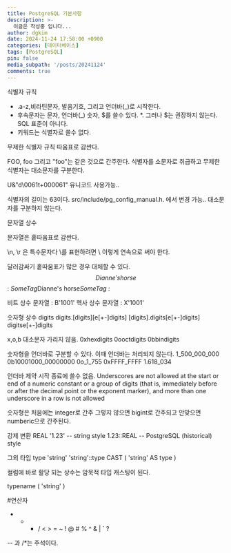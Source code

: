 ```yaml
---
title: PostgreSQL 기본사항
description: >-
  이글은 작성중 입니다...
author: dgkim
date: 2024-11-24 17:58:00 +0900
categories: [데이터베이스]
tags: [PostgreSQL]
pin: false
media_subpath: '/posts/20241124'
comments: true
---
```

식별자 규칙
 - .a-z,비라틴문자, 발음기호, 그리고 언더바(_)로 시작한다.
 - 후속문자는 문자, 언더바(_) 숫자, $를 쓸수 있다.
 *. 그러나 $는 권장하지 않는다. SQL 표준이 아니다.
 - 키워드는 식별자로 쓸수 없다.

무제한 식별자 규칙 따움표로 감싼다.

FOO, foo 그리고 "foo"는 같은 것으로 간주한다. 식별자를 소문자로 취급하고
무제한 식별자는 대소문자를 구분한다.

U&"d\0061t\+000061" 유니코드 사용가능..

식별자의 길이는 63이다. src/include/pg_config_manual.h. 에서 변경 가능..
대소문자를 구분하지 않는다.

문자열 상수

문자열은 홑따움표로 감싼다.

\n, \r 은 특수문자다 \를 표현하려면 \\ 이렇게 연속으로 써야 한다.

달러감싸기 홑따움표가 많은 경우 대체할 수 있다.
$$Dianne's horse$$ : 
$SomeTag$Dianne's horse$SomeTag$ : 

비트 상수 문자열 : B'1001'
헥사 상수 문자열 : X'1001'

숫자형 상수
digits
digits.[digits][e[+-]digits]
[digits].digits[e[+-]digits]
digitse[+-]digits

x,o,b 대소문자 가리지 않음.
0xhexdigits
0ooctdigits
0bbindigits

숫자형을 언더바로 구분할 수 있다. 이때 언더바는 처리되지 않는다.
1_500_000_000
0b10001000_00000000
0o_1_755
0xFFFF_FFFF
1.618_034

언더바 제약 
시작 종료에 쓸수 없음. 
Underscores are not allowed at the start or end of a numeric constant or a group of digits (that is, immediately before or after the decimal point or the exponent marker), and more than one underscore in a row
is not allowed

숫자형은 처음에는 integer로 간주 그렇지 않으면 bigint로 간주되고
안맞으면 numberic으로 간주된다.

강제 변환
REAL '1.23' -- string style
1.23::REAL -- PostgreSQL (historical) style

그외 타입
type 'string'
'string'::type
CAST ( 'string' AS type )

컬럼에 바로 활당 되는 상수는 암묵적 타입 캐스팅이 된다.

typename ( 'string' )

#연산자
+ - * / < > = ~ ! @ # % ^ & | ` ?

-- 과 /*는 주석이다.